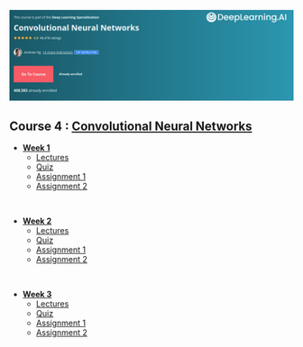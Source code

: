 ![](/resources/head_4.png)

## Course 4 : [Convolutional Neural Networks](/C4-Convolutional%20Neural%20Networks/)

- [<b>Week 1</b>](/C4-Convolutional%20Neural%20Networks/week1/)
    - [Lectures](/C4-Convolutional%20Neural%20Networks/week1/lectures/)
    - [Quiz](/C4-Convolutional%20Neural%20Networks/week1/Quiz%20-%20The%20Basics%20of%20ConvNets%20/)
    - [Assignment 1](/C4-Convolutional%20Neural%20Networks/week1/W1A1/)
    - [Assignment 2](/C4-Convolutional%20Neural%20Networks/week1/W1A2/)

<br/>

- [<b>Week 2</b>](/C4-Convolutional%20Neural%20Networks/week2/)
  - [Lectures](/C4-Convolutional%20Neural%20Networks/week2/lectures)
  - [Quiz](/C4-Convolutional%20Neural%20Networks/week2/Quiz%20-%20Deep%20Convolutional%20Models)
  - [Assignment 1](/C4-Convolutional%20Neural%20Networks/week2/W2A1/)
  - [Assignment 2](/C4-Convolutional%20Neural%20Networks/week2/W2A2/)
  
<br/>  

- [<b>Week 3</b>](/C4-Convolutional%20Neural%20Networks/week3/)
  - [Lectures](/C4-Convolutional%20Neural%20Networks/week3/lectures/)
  - [Quiz](/C4-Convolutional%20Neural%20Networks/week3/Quiz%20-%20Detection%20Algorithms%20/)
  - [Assignment 1](/C4-Convolutional%20Neural%20Networks/week3/C4W3A1)
  - [Assignment 2](/C4-Convolutional%20Neural%20Networks/week3/C4W3A2)